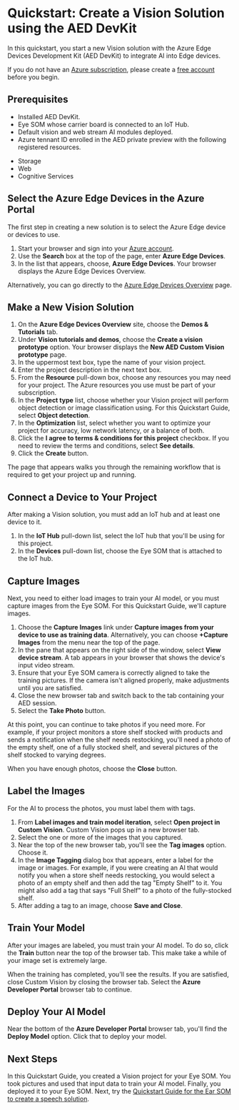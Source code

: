 # Quickstart: Create a Vision Solution using the AED DevKit

In this quickstart, you start a new Vision solution with the Azure Edge Devices Development Kit (AED DevKit) to integrate AI into Edge devices.

If you do not have an [Azure subscription](https://docs.microsoft.com/en-us/azure/guides/developer/azure-developer-guide#understanding-accounts-subscriptions-and-billing), please create a [free account](https://azure.microsoft.com/free/?ref=microsoft.com&utm_source=microsoft.com&utm_medium=docs&utm_campaign=visualstudio) before you begin.

## Prerequisites

* Installed AED DevKit.
* Eye SOM whose carrier board is connected to an IoT Hub.
* Default vision and web stream AI modules deployed.
* Azure tennant ID enrolled in the AED private preview with the following registered resources.
 - Storage
 - Web
 - Cognitive Services

## Select the Azure Edge Devices in the Azure Portal

The first step in creating a new solution is to select the Azure Edge device or devices to use.

1. Start your browser and sign into your [Azure account](https://preview.portal.azure.com/#home).
2. Use the **Search** box at the top of the page, enter **Azure Edge Devices**.
3. In the list that appears, choose, **Azure Edge Devices**. Your browser displays the Azure Edge Devices Overview.

Alternatively, you can go directly to the [Azure Edge Devices Overview](https://preview.portal.azure.com/#blade/AzureEdgeDevices/AEDBlade/overview) page.

## Make a New Vision Solution

1. On the **Azure Edge Devices Overview** site, choose the **Demos & Tutorials** tab.
2. Under **Vision tutorials and demos**, choose the **Create a vision prototype** option. Your browser displays the **New AED Custom Vision prototype** page.
3. In the uppermost text box, type the name of your vision project.
4. Enter the project description in the next text box.
5. From the **Resource** pull-down box, choose any resources you may need for your project. The Azure resources you use must be part of your subscription.
6. In the **Project type** list, choose whether your Vision project will perform object detection or image classification using. For this Quickstart Guide, select **Object detection**.
7. In the **Optimization** list, select whether you want to optimize your project for accuracy, low network latency, or a balance of both.
8. Click the **I agree to terms & conditions for this project** checkbox. If you need to review the terms and conditions, select **See details**.
9. Click the **Create** button.

The page that appears walks you through the remaining workflow that is required to get your project up and running.

## Connect a Device to Your Project

After making a Vision solution, you must add an IoT hub and at least one device to it.

1. In the **IoT Hub** pull-down list, select the IoT hub that you'll be using for this project.
2. In the **Devices** pull-down list, choose the Eye SOM that is attached to the IoT hub.

## Capture Images
Next, you need to either load images to train your AI model, or you must capture images from the Eye SOM. For this Quickstart Guide, we'll capture images.

1. Choose the **Capture Images** link under **Capture images from your device to use as training data**. Alternatively, you can choose **+Capture Images** from the menu near the top of the page.
2. In the pane that appears on the right side of the window, select **View device stream**. A tab appears in your browser that shows the device's input video stream.
3. Ensure that your Eye SOM camera is correctly aligned to take the training pictures. If the camera isn't aligned properly, make adjustments until you are satisfied.
4. Close the new browser tab and switch back to the tab containing your AED session.
5. Select the **Take Photo** button. 

At this point, you can continue to take photos if you need more. For example, if your project monitors a store shelf stocked with products and sends a notification when the shelf needs restocking, you'll need a photo of the empty shelf, one of a fully stocked shelf, and several pictures of the shelf stocked to varying degrees.

When you have enough photos, choose the **Close** button.

## Label the Images

For the AI to process the photos, you must label them with tags.

1. From **Label images and train model iteration**, select **Open project in Custom Vision**. Custom Vision pops up in a new browser tab.
2. Select the one or more of the images that you captured.
3. Near the top of the new browser tab, you'll see the **Tag images** option. Choose it.
4. In the **Image Tagging** dialog box that appears, enter a label for the image or images. For example, if you were creating an AI that would notify you when a store shelf needs restocking, you would select a photo of an empty shelf and then add the tag "Empty Shelf" to it. You might also add a tag that says "Full Shelf" to a photo of the fully-stocked shelf. 
5. After adding a tag to an image, choose **Save and Close**.

## Train Your Model

After your images are labeled, you must train your AI model. To do so, click the **Train** button near the top of the browser tab. This make take a while of your image set is extremely large. 

When the training has completed, you'll see the results. If you are satisfied, close Custom Vision by closing the browser tab. Select the **Azure Developer Portal** browser tab to continue.

## Deploy Your AI Model

Near the bottom of the **Azure Developer Portal** browser tab, you'll find the **Deploy Model** option. Click that to deploy your model.

## Next Steps

In this Quickstart Guide, you created a Vision project for your Eye SOM. You took pictures and used that input data to train your AI model. Finally, you deployed it to your Eye SOM. Next, try the [Quickstart Guide for the Ear SOM to create a speech solution](https://github.com/microsoft/Project-Santa-Cruz-Private-Preview/blob/main/user-guides/prototyping/nocode-speech.md).




